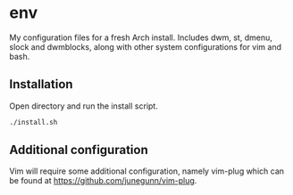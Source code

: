 # env

My configuration files for a fresh Arch install. Includes dwm, st, dmenu,
slock and dwmblocks, along with other system configurations for vim and bash.

## Installation

Open directory and run the install script.

```bash
./install.sh
```

## Additional configuration

Vim will require some additional configuration, namely vim-plug which can be
found at https://github.com/junegunn/vim-plug.
